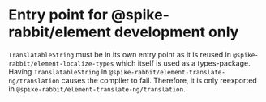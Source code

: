 # Entry point for @spike-rabbit/element development only

`TranslatableString` must be in its own entry point as it is reused in `@spike-rabbit/element-localize-types` which itself is
used as a types-package.
Having `TranslatableString` in `@spike-rabbit/element-translate-ng/translation` causes the compiler to fail.
Therefore, it is only reexported in `@spike-rabbit/element-translate-ng/translation`.
